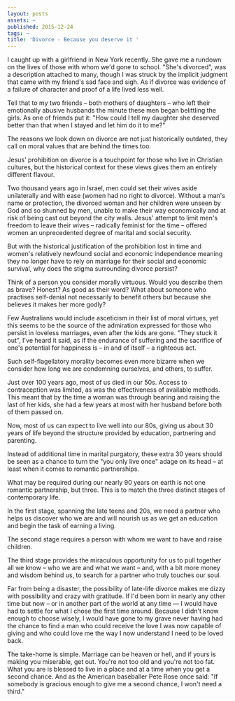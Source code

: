 ```yaml
---
layout: posts
assets: ~
published: 2015-12-24
tags: ~
title: 'Divorce - Because you deserve it '
---
```

I caught up with a girlfriend in New York recently. She gave me a rundown on the lives of those with whom we'd gone to school. "She's divorced", was a description attached to many, though I was struck by the implicit judgment that came with my friend's sad face and sigh. As if divorce was evidence of a failure of character and proof of a life lived less well.

Tell that to my two friends – both mothers of daughters – who left their emotionally abusive husbands the minute these men began belittling the girls. As one of friends put it: "How could I tell my daughter she deserved better than that when I stayed and let him do it to me?"

The reasons we look down on divorce are not just historically outdated, they call on moral values that are behind the times too.

Jesus' prohibition on divorce is a touchpoint for those who live in Christian cultures, but the historical context for these views gives them an entirely different flavour.

Two thousand years ago in Israel, men could set their wives aside unilaterally and with ease (women had no right to divorce). Without a man's name or protection, the divorced woman and her children were unseen by God and so shunned by men, unable to make their way economically and at risk of being cast out beyond the city walls. Jesus' attempt to limit men's freedom to leave their wives – radically feminist for the time – offered women an unprecedented degree of marital and social security.

But with the historical justification of the prohibition lost in time and women's relatively newfound social and economic independence meaning they no longer have to rely on marriage for their social and economic survival, why does the stigma surrounding divorce persist?

Think of a person you consider morally virtuous. Would you describe them as brave? Honest? As good as their word? What about someone who practises self-denial not necessarily to benefit others but because she believes it makes her more godly?

Few Australians would include asceticism in their list of moral virtues, yet this seems to be the source of the admiration expressed for those who persist in loveless marriages, even after the kids are gone. "They stuck it out", I've heard it said, as if the endurance of suffering and the sacrifice of one's potential for happiness is – in and of itself – a righteous act.

Such self-flagellatory morality becomes even more bizarre when we consider how long we are condemning ourselves, and others, to suffer.

Just over 100 years ago, most of us died in our 50s. Access to contraception was limited, as was the effectiveness of available methods. This meant that by the time a woman was through bearing and raising the last of her kids, she had a few years at most with her husband before both of them passed on.

Now, most of us can expect to live well into our 80s, giving us about 30 years of life beyond the structure provided by education, partnering and parenting.

Instead of additional time in marital purgatory, these extra 30 years should be seen as a chance to turn the "you only live once" adage on its head – at least when it comes to romantic partnerships.

What may be required during our nearly 90 years on earth is not one romantic partnership, but three. This is to match the three distinct stages of contemporary life.

In the first stage, spanning the late teens and 20s, we need a partner who helps us discover who we are and will nourish us as we get an education and begin the task of earning a living.

The second stage requires a person with whom we want to have and raise children.

The third stage provides the miraculous opportunity for us to pull together all we know – who we are and what we want – and, with a bit more money and wisdom behind us, to search for a partner who truly touches our soul.

Far from being a disaster, the possibility of late-life divorce makes me dizzy with possibility and crazy with gratitude. If I'd been born in nearly any other time but now – or in another part of the world at any time — I would have had to settle for what I chose the first time around. Because I didn't know enough to choose wisely, I would have gone to my grave never having had the chance to find a man who could receive the love I was now capable of giving and who could love me the way I now understand I need to be loved back.

The take-home is simple. Marriage can be heaven or hell, and if yours is making you miserable, get out. You're not too old and you're not too fat. What you are is blessed to live in a place and at a time when you get a second chance. And as the American baseballer Pete Rose once said: "If somebody is gracious enough to give me a second chance, I won't need a third."
